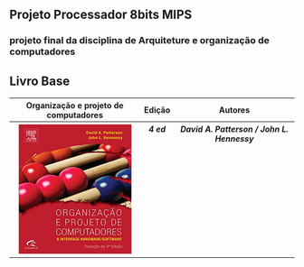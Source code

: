 ## Projeto Processador 8bits MIPS
### projeto final da disciplina de Arquiteture e organização de computadores

## Livro Base
<table >
<tr>
    <th>Organização e projeto de computadores</th>
    <th>Edição</th>
    <th>Autores</th>
</tr>
<tr style="vertical-align: top;">
    <th>
        <img width="200" height="230" src="images/book.jpg"><br>    
    </th>       
    <th>
        <i>4 ed</i>
    </th>
    <th>
        <i>David A. Patterson / John L. Hennessy </i>
    </th>
</tr>
</table>
